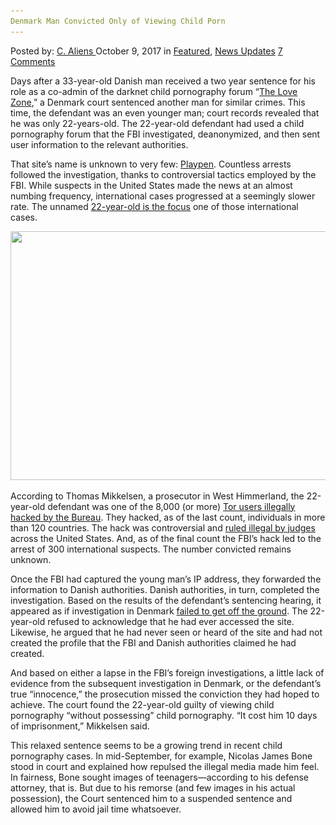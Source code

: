 ```yaml
---
Denmark Man Convicted Only of Viewing Child Porn
---
```

<article class="post-listing post-22992 post type-post status-publish format-standard has-post-thumbnail hentry 
 tag-child tag-convicted tag-denmark tag-man tag-porn tag-viewing">
<div class="post-inner">
<span>Posted by: <a href="https://www.deepdotweb.com/author/caliens/" title="">C. Aliens </a></span>
<span>October 9, 2017</span>
<span>in <a href="https://www.deepdotweb.com/category/deepdot-news/" rel="category tag">Featured</a>, <a href="https://www.deepdotweb.com/category/news-updates/" rel="category tag">News Updates</a></span>
<span><a href="https://www.deepdotweb.com/2017/10/09/denmark-man-convicted-viewing-child-porn/#comments">7 Comments</a></span>


<p>Days after a 33-year-old Danish man received a two year sentence for his role as a co-admin of the darknet child pornography forum &#8220;<a href="https://www.deepdotweb.com/2016/08/22/australias-taskforce-argos-hacked-computers-located-us/">The Love Zone</a>,&#8221; a Denmark court sentenced another man for similar crimes. This time, the defendant was an even younger man; court records revealed that he was only 22-years-old. The 22-year-old defendant had used a child pornography forum that the FBI investigated, deanonymized, and then sent user information to the relevant authorities.</p>
<p>That site&#8217;s name is unknown to very few: <a href="https://www.deepdotweb.com/tag/playpen/">Playpen</a>. Countless arrests followed the investigation, thanks to controversial tactics employed by the FBI. While suspects in the United States made the news at an almost numbing frequency, international cases progressed at a seemingly slower rate. The unnamed <a href="http://ekstrabladet.dk/kup/elektronik/teknologi/saadan-fanger-fbi-paedofile-driver-hjemmesider-med-raa-boerneporno/5923106">22-year-old is the focus</a> one of those international cases.</p>
<p><img class="wp-image-22995 aligncenter" src="/imgs/2017/10/word-image-18.jpeg" width="707" height="398" srcset="/imgs/2017/10/word-image-18.jpeg 910w, /imgs/2017/10/word-image-18-300x169.jpeg 300w" sizes="(max-width: 707px) 100vw, 707px" /></p>
<p>According to Thomas Mikkelsen, a prosecutor in West Himmerland, the 22-year-old defendant was one of the 8,000 (or more) <a href="https://www.deepdotweb.com/2016/12/01/fbi-hacked-8000-computers-120-countries-single-warrant/">Tor users illegally hacked by the Bureau</a>. They hacked, as of the last count, individuals in more than 120 countries. The hack was controversial and <a href="https://www.deepdotweb.com/2016/10/26/knoxville-federal-judge-rules-fbi-playpen-case/">ruled illegal by judges</a> across the United States. And, as of the final count the FBI’s hack led to the arrest of 300 international suspects. The number convicted remains unknown.</p>
<p>Once the FBI had captured the young man’s IP address, they forwarded the information to Danish authorities. Danish authorities, in turn, completed the investigation. Based on the results of the defendant&#8217;s sentencing hearing, it appeared as if investigation in Denmark <a href="https://www.deepdotweb.com/2017/06/06/large-scale-fbi-dark-web-child-porn-investigation-sees-progress-1-pleads-guilty/">failed to get off the ground</a>. The 22-year-old refused to acknowledge that he had ever accessed the site. Likewise, he argued that he had never seen or heard of the site and had not created the profile that the FBI and Danish authorities claimed he had created.</p>
<p>And based on either a lapse in the FBI’s foreign investigations, a little lack of evidence from the subsequent investigation in Denmark, or the defendant’s true “innocence,” the prosecution missed the conviction they had hoped to achieve. The court found the 22-year-old guilty of viewing child pornography “without possessing” child pornography. “It cost him 10 days of imprisonment,” Mikkelsen said.</p>
<p>This relaxed sentence seems to be a growing trend in recent child pornography cases. In mid-September, for example, Nicolas James Bone stood in court and explained how repulsed the illegal media made him feel. In fairness, Bone sought images of teenagers—according to his defense attorney, that is. But due to his remorse (and few images in his actual possession), the Court sentenced him to a suspended sentence and allowed him to avoid jail time whatsoever.</p>
</div>
<span style="display:none"><a href="https://www.deepdotweb.com/tag/child/" rel="tag">child</a> <a href="https://www.deepdotweb.com/tag/convicted/" rel="tag">convicted</a> <a href="https://www.deepdotweb.com/tag/denmark/" rel="tag">denmark</a> <a href="https://www.deepdotweb.com/tag/man/" rel="tag">man</a> <a href="https://www.deepdotweb.com/tag/porn/" rel="tag">porn</a> <a href="https://www.deepdotweb.com/tag/viewing/" rel="tag">viewing</a></span> <span style="display:none" class="updated">2017-10-09<a href="https://www.deepdotweb.com/author/caliens/" title="Posts by C. Aliens" rel="author">C. Aliens</a></strong></div>
</div>
</article>

